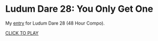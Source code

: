# Ludum Dare 28: You Only Get One

My [entry][entry] for Ludum Dare 28 (48 Hour Compo).

[CLICK TO PLAY][game]

[game]: http://daveenguyen.github.io/ld28
[entry]: http://www.ludumdare.com/compo/ludum-dare-28/?action=preview&uid=31918
